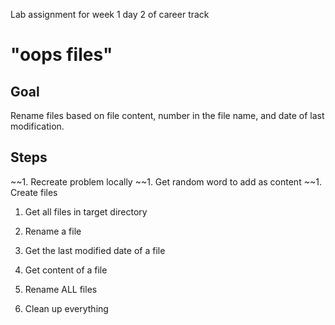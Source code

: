 Lab assignment for week 1 day 2 of career track

# "oops files"

## Goal

Rename files based on file content, number in the file name, and date of last modification.

## Steps

~~1. Recreate problem locally
    ~~1. Get random word to add as content
    ~~1. Create files

1. Get all files in target directory

1. Rename a file

1. Get the last modified date of a file

1. Get content of a file

1. Rename ALL files

1. Clean up everything
